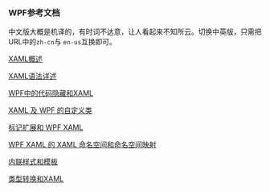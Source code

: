 ### WPF参考文档



中文版大概是机译的，有时词不达意，让人看起来不知所云。切换中英版，只需把URL中的`zh-cn`与 `en-us`互换即可。

[XAML概述](https://msdn.microsoft.com/zh-cn/library/ms752059(v=vs.110).aspx)

[XAML语法详述](https://msdn.microsoft.com/zh-cn/library/ms788723(v=vs.110).aspx)

[WPF中的代码隐藏和XAML](https://msdn.microsoft.com/zh-cn/library/aa970568(v=vs.110).aspx)

[XAML 及 WPF 的自定义类](https://msdn.microsoft.com/zh-cn/library/ms753379(v=vs.110).aspx)

[标记扩展和 WPF XAML](https://msdn.microsoft.com/zh-cn/library/ms747254(v=vs.110).aspx)

[WPF XAML 的 XAML 命名空间和命名空间映射](https://msdn.microsoft.com/zh-cn/library/ms747086(v=vs.110).aspx)

[内联样式和模板](https://msdn.microsoft.com/zh-cn/library/ms788725(v=vs.110).aspx)

[类型转换和XAML](https://docs.microsoft.com/en-us/dotnet/framework/wpf/advanced/typeconverters-and-xaml)

